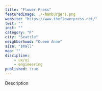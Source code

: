 ```yaml
---
title: "Flower Press"
featuredImage: ./-hamburgers.png
website: "https://www.theflowerpress.net/"
twit: ""
inst: ""
category: "F"
city: "Seattle"
neighborhood: "Queen Anne"
size: "small"
map: ""
discipline:
    - ux/ui
    - engineering
published: true
---
```


Description
